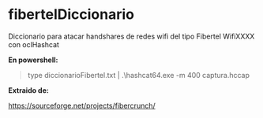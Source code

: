 # fibertelDiccionario
Diccionario para atacar handshares de redes wifi del tipo Fibertel WifiXXXX con oclHashcat



**En powershell:**

> type diccionarioFibertel.txt | .\hashcat64.exe -m 400 captura.hccap


**Extraido de:**

https://sourceforge.net/projects/fibercrunch/